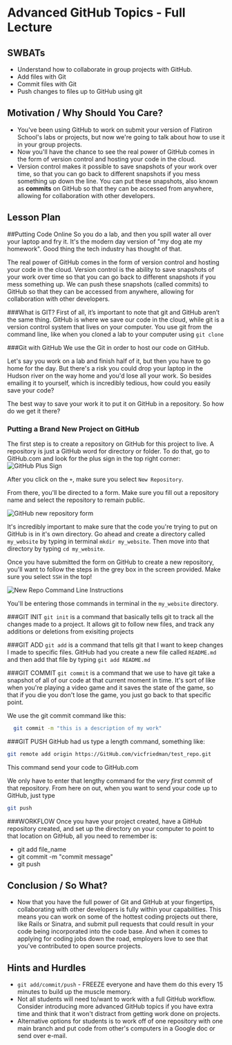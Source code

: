 # Advanced GitHub Topics - Full Lecture

## SWBATs
+ Understand how to collaborate in group projects with GitHub.
+ Add files with Git
+ Commit files with Git
+ Push changes to files up to GitHub using git

## Motivation / Why Should You Care?

+ You've been using GitHub to work on submit your version of Flatiron School's labs or projects, but now we're going to talk about how to use it in your group projects.
+ Now you'll have the chance to see the real power of GitHub comes in the form of version control and hosting your code in the cloud. 
+ Version control makes it possible to save snapshots of your work over time, so that you can go back to different snapshots if you mess something up down the line. You can put these snapshots, also known as __commits__ on GitHub so that they can be accessed from anywhere, allowing for collaboration with other developers.

## Lesson Plan


##Putting Code Online
So you do a lab, and then you spill water all over your laptop and fry it. It's the modern day version of "my dog ate my homework". Good thing the tech industry has thought of that. 

The real power of GitHub comes in the form of version control and hosting your code in the cloud. Version control is the ability to save snapshots of your work over time so that you can go back to different snapshots if you mess something up. We can push these snapshots (called commits) to GitHub so that they can be accessed from anywhere, allowing for collaboration with other developers.

###What is GIT?
First of all, it’s important to note that git and GitHub aren’t the same thing. GitHub is where we save our code in the cloud, while git is a version control system that lives on your computer. You use git from the command line, like when you cloned a lab to your computer using `git clone`


###Git with GitHub
We use the Git in order to host our code on GitHub.

Let's say you work on a lab and finish half of it, but then you have to go home for the day. But there's a risk you could drop your laptop in the Hudson river on the way home and you'd lose all your work. So besides emailing it to yourself, which is incredibly tedious, how could you easily save your code?

The best way to save your work it to put it on GitHub in a repository. So how do we get it there?

### Putting a Brand New Project on GitHub
The first step is to create a repository on GitHub for this project to live. A repository is just a GitHub word for directory or folder.  To do that, go to GitHub.com and look for the plus sign in the top right corner:
<img src="https://s3.amazonaws.com/after-school-assets/git-create-new-repo-arrows.png" alt="GitHub Plus Sign">

After you click on the `+`, make sure you select `New Repository`.

From there, you'll be directed to a form. Make sure you fill out a repository name and select the repository to remain public.

<img src="https://s3.amazonaws.com/after-school-assets/GitHub_repo_name.png" alt="GitHub new repository form">

It's incredibly important to make sure that the code you're trying to put on GitHub is in it's own directory. Go ahead and create a directory called `my_website` by typing in terminal `mkdir my_website`. Then move into that directory by typing `cd my_website`.

Once you have submitted the form on GitHub to create a new repository, you'll want to follow the steps in the grey box in the screen provided. Make sure you select `SSH` in the top!

<img src="https://s3.amazonaws.com/after-school-assets/git-new-repo-cli.png" alt="New Repo Command Line Instructions">

You'll be entering those commands in terminal in the `my_website` directory. 

###GIT INIT
`git init` is a command that basically tells git to track all the changes made to a project. It allows git to follow new files, and track any additions or deletions from exisiting projects

###GIT ADD
`git add` is a command that tells git that I want to keep changes I made to specific files. GitHub had you create a new file called `README.md` and then add that file by typing `git add README.md`

###GIT COMMIT
`git commit` is a command that we use to have git take a snapshot of all of our code at that current moment in time. It's sort of like when you're playing a video game and it saves the state of the game, so that if you die you don't lose the game, you just go back to that specific point.

We use the git commit command like this:

```bash
  git commit -m "this is a description of my work"
```

###GIT PUSH
GitHub had us type a length command, something like:

```bash
git remote add origin https://GitHub.com/vicfriedman/test_repo.git
```

This command send your code to GitHub.com

We only have to enter that lengthy command for the *very first* commit of that repository. From here on out, when you want to send your code up to GitHub, just type

```bash
git push
```

###WORKFLOW
Once you have your project created, have a GitHub repository created, and set up the directory on your computer to point to that location on GitHub, all you need to remember is:

* git add file_name
* git commit -m "commit message"
* git push

## Conclusion / So What?
+ Now that you have the full power of Git and GitHub at your fingertips, collaborating with other developers is fully within your capabilities. This means you can work on some of the hottest coding projects out there, like Rails or Sinatra, and submit pull requests that could result in your code being incorporated into the code base. And when it comes to applying for coding jobs down the road, employers love to see that you've contributed to open source projects.

## Hints and Hurdles
+ `git add/commit/push` - FREEZE everyone and have them do this every 15 minutes to build up the muscle memory.
+ Not all students will need to/want to work with a full GitHub workflow. Consider introducing more advanced GitHub topics if you have extra time and think that it won't distract from getting work done on projects.
+ Alternative options for students is to work off of one repository with one main branch and put code from other's computers in a Google doc or send over e-mail. 